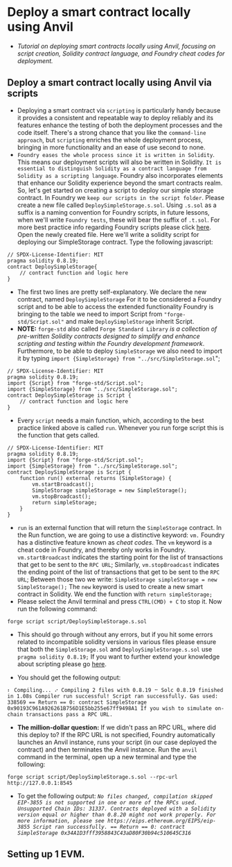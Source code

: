 # Deploy a smart contract locally using Anvil
- *Tutorial on deploying smart contracts locally using Anvil, focusing on script creation, Solidity contract language, and Foundry cheat codes for deployment.*

## Deploy a smart contract locally using Anvil via scripts
- Deploying a smart contract via `scripting` is particularly handy because it provides a consistent and repeatable way to deploy reliably and its features enhance the testing of both the deployment processes and the code itself. There's a strong chance that you like the `command-line approach`, but `scripting` enriches the whole deployment process, bringing in more functionality and an ease of use second to none.
- `Foundry eases the whole process since it is written in Solidity`. This means our deployment scripts will also be written in Solidity. `It is essential to distinguish Solidity as a contract language from Solidity as a scripting language`. Foundry also incorporates elements that enhance our Solidity experience beyond the smart contracts realm. So, let's get started on creating a script to deploy our simple storage contract. In Foundry we `keep our scripts in the script folder`. Please create a new file called `DeploySimpleStorage.s.sol`. Using `.s.sol` as a suffix is a naming convention for Foundry scripts, in future lessons, when we'll write `Foundry tests`, these will bear the suffix of `.t.sol`. For more best practice info regarding Foundry scripts please click [here](https://book.getfoundry.sh/tutorials/best-practices#scripts). Open the newly created file. Here we'll write a solidity script for deploying our SimpleStorage contract. Type the following javascript: 

``` 
// SPDX-License-Identifier: MIT 
pragma solidity 0.8.19; 
contract DeploySimpleStorage{
    // contract function and logic here
} 
```

- The first two lines are pretty self-explanatory. We declare the new contract, named `DeploySimpleStorage` For it to be considered a Foundry script and to be able to access the extended functionality Foundry is bringing to the table we need to import Script from `"forge-std/Script.sol"` and make `DeploySimpleStorage` inherit Script. 
- **NOTE:** `forge-std` also called `Forge Standard Library` *is a collection of pre-written Solidity contracts designed to simplify and enhance scripting and testing within the Foundry development framework*. Furthermore, to be able to deploy `SimpleStorage` we also need to import it by typing `import {SimpleStorage} from "../src/SimpleStorage.sol`"; 

```
// SPDX-License-Identifier: MIT 
pragma solidity 0.8.19;
import {Script} from "forge-std/Script.sol";
import {SimpleStorage} from "../src/SimpleStorage.sol";
contract DeploySimpleStorage is Script {
    // contract function and logic here
}
``` 

- Every `script` needs a main function, which, according to the best practice linked above is called `run`. Whenever you run forge script this is the function that gets called. 

```
// SPDX-License-Identifier: MIT 
pragma solidity 0.8.19; 
import {Script} from "forge-std/Script.sol"; 
import {SimpleStorage} from "../src/SimpleStorage.sol"; 
contract DeploySimpleStorage is Script {
    function run() external returns (SimpleStorage) {
        vm.startBroadcast();
        SimpleStorage simpleStorage = new SimpleStorage();
        vm.stopBroadcast();
        return simpleStorage;
    }
}
```

- `run` is an external function that will return the `SimpleStorage` contract. In the Run function, we are going to use a distinctive keyword: `vm.` Foundry has a distinctive feature known as *cheat codes*. The `vm` keyword is a cheat code in Foundry, and thereby only works in Foundry. `vm.startBroadcast` indicates the starting point for the list of transactions that get to be sent to the `RPC URL`; Similarly, `vm.stopBroadcast` indicates the ending point of the list of transactions that get to be sent to the `RPC URL`; Between those two we write: `SimpleStorage simpleStorage = new SimpleStorage();` The `new` keyword is used to create a new smart contract in Solidity. We end the function with `return simpleStorage;`
- Please select the Anvil terminal and press `CTRL(CMD) + C` to stop it. Now run the following command:
```
forge script script/DeploySimpleStorage.s.sol
``` 
- This should go through without any errors, but if you hit some errors related to incompatible solidity versions in various files please ensure that both the `SimpleStorage.sol` and `DeploySimpleStorage.s.sol` use `pragma solidity 0.8.19;` If you want to further extend your knowledge about scripting please go [here](https://book.getfoundry.sh/tutorials/solidity-scripting?highlight=scr#solidity-scripting).

- You should get the following output: 
```
⠆ Compiling... ⠔ Compiling 2 files with 0.8.19 ⠒ Solc 0.8.19 finished in 1.08s Compiler run successful! Script ran successfully. Gas used: 338569 == Return == 0: contract SimpleStorage 0x90193C961A926261B756D1E5bb255e67ff9498A1 If you wish to simulate on-chain transactions pass a RPC URL.
``` 
- **The million-dollar question:** If we didn't pass an RPC URL, where did this deploy to? If the RPC URL is not specified, Foundry automatically launches an Anvil instance, runs your script (in our case deployed the contract) and then terminates the Anvil instance. Run the `anvil` command in the terminal, open up a new terminal and type the following: 
```
forge script script/DeploySimpleStorage.s.sol --rpc-url http://127.0.0.1:8545
```

- To get the following output: *`No files changed, compilation skipped EIP-3855 is not supported in one or more of the RPCs used. Unsupported Chain IDs: 31337. Contracts deployed with a Solidity version equal or higher than 0.8.20 might not work properly. For more information, please see https://eips.ethereum.org/EIPS/eip-3855 Script ran successfully. == Return == 0: contract SimpleStorage 0x34A1D3fff3958843C43aD80F30b94c510645C316`*

## Setting up 1 EVM.
